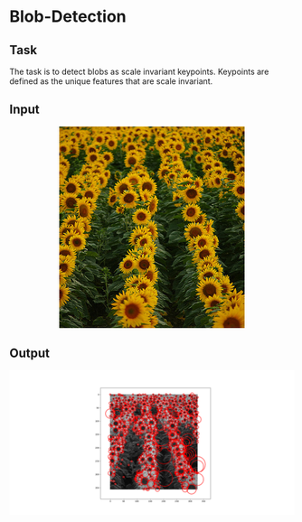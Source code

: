 # Blob-Detection

## Task
The task is to detect blobs as scale invariant keypoints. Keypoints are defined as the unique features that are scale invariant.

## Input
<p align="center">
    <img src="data/sunflowers.jpg">
</P>

## Output
<p align="center">
    <img src="output/sunflowers.png">
</P>
